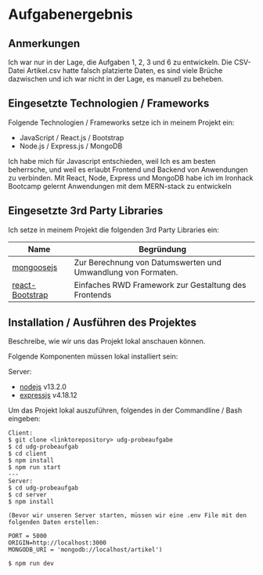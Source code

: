# Aufgabenergebnis


## Anmerkungen

Ich war nur in der Lage, die Aufgaben 1, 2, 3 und 6 zu entwickeln. Die CSV-Datei Artikel.csv hatte falsch platzierte Daten, es sind viele Brüche dazwischen und ich war nicht in der Lage, es manuell zu beheben.

## Eingesetzte Technologien / Frameworks

Folgende Technologien / Frameworks setze ich in meinem Projekt ein:

- JavaScript / React.js / Bootstrap
- Node.js / Express.js / MongoDB


Ich habe mich für Javascript entschieden, weil Ich es am besten beherrsche, und weil es erlaubt Frontend und Backend von Anwendungen zu verbinden. Mit React, Node, Express und MongoDB habe ich im Ironhack Bootcamp gelernt Anwendungen mit dem MERN-stack zu entwickeln

## Eingesetzte 3rd Party Libraries

Ich setze in meinem Projekt die folgenden 3rd Party Libraries ein: 

Name | Begründung
--- | ---
[mongoosejs](https://mongoosejs.com/) | Zur Berechnung von Datumswerten und Umwandlung von Formaten.
[react-Bootstrap](https://react-bootstrap.github.io/) | Einfaches RWD Framework zur Gestaltung des Frontends

## Installation / Ausführen des Projektes

Beschreibe, wie wir uns das Projekt lokal anschauen können.


Folgende Komponenten müssen lokal installiert sein:

Server:
- [nodejs](https://nodejs.org/en/) v13.2.0
- [expressjs](https://expressjs.com/) v4.18.12

Um das Projekt lokal auszuführen, folgendes in der Commandline / Bash eingeben:

```console
Client:
$ git clone <linktorepository> udg-probeaufgabe
$ cd udg-probeaufgab
$ cd client
$ npm install
$ npm run start
---
Server:
$ cd udg-probeaufgab
$ cd server
$ npm install

(Bevor wir unseren Server starten, müssen wir eine .env File mit den folgenden Daten erstellen:

PORT = 5000
ORIGIN=http://localhost:3000
MONGODB_URI = 'mongodb://localhost/artikel')

$ npm run dev




